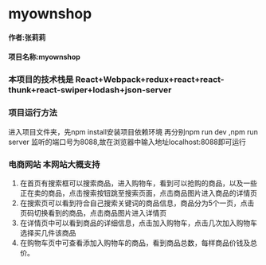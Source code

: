 # myownshop

#### 作者:张莉莉

#### 项目名称:myownshop

### 本项目的技术栈是 React+Webpack+redux+react+react-thunk+react-swiper+lodash+json-server

### 项目运行方法
进入项目文件夹，先npm install安装项目依赖环境
再分别npm run dev ,npm run server
监听的端口号为8088,故在浏览器中输入地址localhost:8088即可运行


### 电商网站 本网站大概支持 
1. 在首页有搜索框可以搜索商品，进入购物车，看到可以抢购的商品，以及一些正在卖的商品，点击搜索按钮跳至搜索页面，点击商品图片进入商品的详情页
2. 在搜索页可以看到符合自己搜索关键词的商品信息，商品分为5个一页，点击页码切换看到的商品，点击商品图片进入详情页
3. 在详情页中可以看到商品的详细信息，点击加入购物车，点击几次加入购物车选择买几件该商品
4. 在购物车页中可查看添加入购物车的商品，看到商品总数，每样商品价钱及总价。


